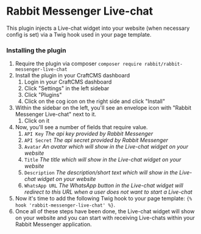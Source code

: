 # Rabbit Messenger Live-chat

This plugin injects a Live-chat widget into your website (when necessary config is set) via a Twig hook used in your page template.

### Installing the plugin
1. Require the plugin via composer `composer require rabbit/rabbit-messenger-live-chat`
2. Install the plugin in your CraftCMS dashboard
   1. Login in your CraftCMS dashboard
   2. Click "Settings" in the left sidebar
   3. Click "Plugins"
   4. Click on the cog icon on the right side and click "Install"
3. Within the sidebar on the left, you'll see an envelope icon with "Rabbit Messenger Live-chat" next to it.
   1. Click on it
4. Now, you'll see a number of fields that require value.
   1. `API Key` _The api key provided by Rabbit Messenger_
   2. `API Secret` _The api secret provided by Rabbit Messenger_
   3. `Avatar` _An avatar which will show in the Live-chat widget on your website_
   4. `Title` _The title which will show in the Live-chat widget on your website_
   5. `Description` _The description/short text which will show in the Live-chat widget on your website_
   6. `WhatsApp URL` _The WhatsApp button in the Live-chat widget will redirect to this URL when a user does not want to start a Live-chat_
5. Now it's time to add the following Twig hook to your page template: `{% hook 'rabbit-messenger-live-chat' %}`. 
6. Once all of these steps have been done, the Live-chat widget will show on your website and you can start with receiving Live-chats within your Rabbit Messenger application. 
